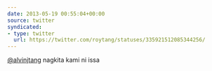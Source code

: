 ```yaml
---
date: 2013-05-19 00:55:04+00:00
source: twitter
syndicated:
- type: twitter
  url: https://twitter.com/roytang/statuses/335921512085344256/
---
```


[@alvinjtang](https://twitter.com/alvinjtang/) nagkita kami ni issa